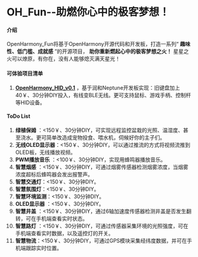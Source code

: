 # OH_Fun--助燃你心中的极客梦想！

#### 介绍

OpenHarmony_Fun将基于OpenHarmony开源代码和开发板，打造一系列“ **趣味性、低门槛、成就感** ”的开源项目， **助你重新燃起心中的极客梦想之火！**
星星之火可以燎原，有你在，没有人能够熄灭满天星光！




#### 可体验项目清单

1.  **[OpenHarmony_HID_v0.1](https://gitee.com/openharmony-sig/vendor_oh_fun/tree/master/hihope_neptune-oh_hid)** ，基于润和Neptune开发板实现：旧键盘加上40￥、30分钟DIY投入，有线变BLE无线。更可支持鼠标、游戏手柄、控制杆等HID设备。



#### ToDo List


1. **绿植保姆** ：<150￥、30分钟DIY，可实现远程监控盆栽的光照、温湿度、甚至浇水。更可简单改造成宠物投食、喂水机，伺候好你的主子们。
2. **无线OLED显示器**：<150￥、30分钟DIY，可以通过推流的方式将视频流推到OLED板，无线播放视频。
3. **PWM播放音乐** ：<100￥、30分钟DIY，实现用蜂鸣器播放音乐。
4. **智慧烟感** ：<150￥、30分钟DIY，可通过烟雾传感器检测烟雾浓度，当烟雾浓度超标后蜂鸣器会发出报警声。
5. **智慧交通灯**：<150￥、30分钟DIY。
6. **智慧氛围灯**：<150￥、30分钟DIY。
7. **智慧环境监测**：<150￥、30分钟DIY。
8. **OLED显示器** ：<150￥、30分钟DIY。
9. **智慧井盖** ：<150￥、30分钟DIY，通过6轴加速度传感器检测井盖是否发生翻转，可在手机端查看实时状态。
10. **智慧路灯** ：<150￥、30分钟DIY，可通过传感器采集环境的光照强度，可在手机端查看实时数据，以及遥控灯的开关。
11. **智慧物流**：<150￥、30分钟DIY，可通过GPS模块采集经纬度数据，并可在手机端跟踪实时位置。



